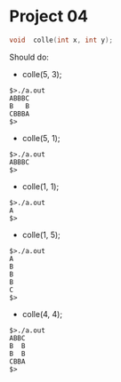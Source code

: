 # Project 04
```C
void  colle(int x, int y);
```
Should do:

- colle(5, 3);

```
$>./a.out
ABBBC
B   B
CBBBA
$>
```

- colle(5, 1);

```
$>./a.out
ABBBC
$>
```

- colle(1, 1);

```
$>./a.out
A
$>
```

- colle(1, 5);

```
$>./a.out
A
B
B
B
C
$>
```

- colle(4, 4);

```
$>./a.out
ABBC
B  B
B  B
CBBA
$>
```
